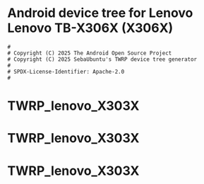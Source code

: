 # Android device tree for Lenovo Lenovo TB-X306X (X306X)

```
#
# Copyright (C) 2025 The Android Open Source Project
# Copyright (C) 2025 SebaUbuntu's TWRP device tree generator
#
# SPDX-License-Identifier: Apache-2.0
#
```
# TWRP_lenovo_X303X
# TWRP_lenovo_X303X
# TWRP_lenovo_X303X
